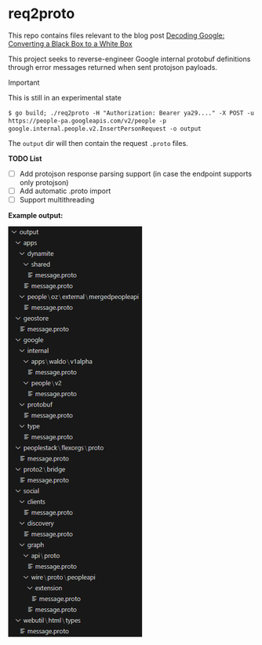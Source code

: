 
# req2proto

This repo contains files relevant to the blog post [Decoding Google: Converting a Black Box to a White Box](https://brutecat.com/articles/decoding-google)

This project seeks to reverse-engineer Google internal protobuf definitions through error messages returned when sent protojson payloads.

> [!IMPORTANT]  
> This is still in an experimental state

```
$ go build; ./req2proto -H "Authorization: Bearer ya29...." -X POST -u https://people-pa.googleapis.com/v2/people -p google.internal.people.v2.InsertPersonRequest -o output
```

The `output` dir will then contain the request `.proto` files.


**TODO List**
- [ ] Add protojson response parsing support (in case the endpoint supports only protojson)
- [ ] Add automatic .proto import
- [ ] Support multithreading

**Example output:**

![req2proto output](./static/images/req2proto_output.png "Example req2proto output")